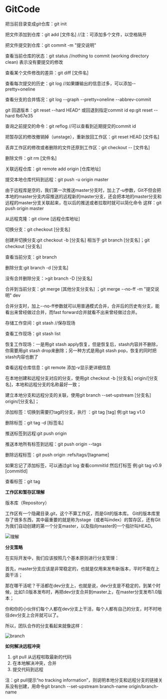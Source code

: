 # GitCode

把当前目录变成git仓库：git init  

把文件添加到仓库：git add [文件名]  //注：可添加多个文件，以空格隔开

把文件提交到仓库：git commit -m "提交说明"

查看当前仓库的状态：git status  //nothing to commit (working directory clean) 表示没有要提交的修改

查看某个文件修改的差异：git diff [文件名]

查看每次提交的历史：git log  //如果嫌输出的信息过多，可以添加--pretty=oneline

查看分支的合并情况：git log --graph --pretty=oneline --abbrev-commit

git 回退版本：git reset --hard HEAD^ 或回退到指定commit id ep:git reset --hard fb67e35

查询之前提交的命令：git reflog //可以查看到近期提交的commit id

把暂存区的修改撤销掉（unstage），重新放回工作区：git reset HEAD [文件名]

丢弃工作区的修改或者删除的文件还原到工作区：git checkout -- [文件名]

删除文件：git rm [文件名]

关联远程仓库：git remote add origin [仓库地址]

提交本地仓库代码到远程：git push -u origin master

由于远程库是空的，我们第一次推送master分支时，加上了-u参数，Git不但会把本地的master分支内容推送的远程新的master分支，还会把本地的master分支和远程的master分支关联起来，在以后的推送或者拉取时就可以简化命令
这样：git push origin master

从远程克隆：git clone [远程仓库地址]

切换分支：git checkout [分支名]

创建并切换分支:git checkout -b [分支名] 相当于 git branch [分支名]；git checkout [分支名]

查看当前分支：git branch

删除分支:git branch -d [分支名]

没有合并删除分支：>git branch -D [分支名]

合并到当前分支：git merge [其他分支分支名] ；git merge --no-ff -m "提交说明" dev

合并分支时，加上--no-ff参数就可以用普通模式合并，合并后的历史有分支，能看出来曾经做过合并，而fast forward合并就看不出来曾经做过合并。

存储工作空间：git stash //保存现场

查看工作现场：git stash list

恢复工作现场：一是用git stash apply恢复，但是恢复后，stash内容并不删除，你需要用git stash drop来删除；另一种方式是用git stash pop，恢复的同时把stash内容也删了

查看远程仓库信息：git remote 添加-v显示更详细信息

在本地创建和远程分支对应的分支，使用git checkout -b [分支名] origin/[分支名]，本地和远程分支的名称最好一致；

建立本地分支和远程分支的关联，使用git branch --set-upstream [分支名] origin/[分支名]；

添加标签：切换到需要打tag的分支，执行 ：git tag [tag] 例:git tag v1.0

删除标签：git tag -d [标签名]

推送标签到远程:git push origin <tagname>

推送本地所有标签到远程：git push origin --tags

删除远程标签：git push origin :refs/tags/[tagname]

如果忘记了添加标签，可以通过git log 查看commitId 然后打标签 例:git tag v0.9 [commitId]

查看标签：git tag

**工作区和暂存区理解**

版本库（Repository）

工作区有一个隐藏目录.git，这个不算工作区，而是Git的版本库。
Git的版本库里存了很多东西，其中最重要的就是称为stage（或者叫index）的暂存区，还有Git为我们自动创建的第一个分支master，以及指向master的一个指针叫HEAD。

![理解](http://www.liaoxuefeng.com/files/attachments/001384907702917346729e9afbf4127b6dfbae9207af016000/0)

**分支策略**

在实际开发中，我们应该按照几个基本原则进行分支管理：

首先，master分支应该是非常稳定的，也就是仅用来发布新版本，平时不能在上面干活；

那在哪干活呢？干活都在dev分支上，也就是说，dev分支是不稳定的，到某个时候，比如1.0版本发布时，再把dev分支合并到master上，在master分支发布1.0版本；

你和你的小伙伴们每个人都在dev分支上干活，每个人都有自己的分支，时不时地往dev分支上合并就可以了。

所以，团队合作的分支看起来就像这样：

![branch](http://www.liaoxuefeng.com/files/attachments/001384909239390d355eb07d9d64305b6322aaf4edac1e3000/0)

**如何解决远程冲突**

1. git pull 从远程啦取最新的代码
2. 在本地解决冲突，合并
3. 提交代码到远程

 注：git pull提示“no tracking information”，则说明本地分支和远程分支的链接关系没有创建，用命令git branch --set-upstream branch-name origin/branch-name
